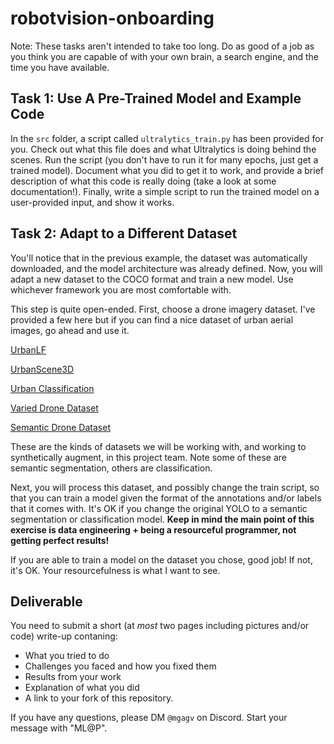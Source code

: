 # robotvision-onboarding

Note: These tasks aren't intended to take too long. Do as good of a job as you think you are capable of with your own brain, a search engine, and the time you have available. 

## Task 1: Use A Pre-Trained Model and Example Code
In the `src` folder, a script called `ultralytics_train.py` has been provided for you. Check out what this file does and what Ultralytics is doing behind the scenes. Run the script (you don't have to run it for many epochs, just get a trained model). Document what you did to get it to work, and provide a brief description of what this code is really doing (take a look at some documentation!). Finally, write a simple script to run the trained model on a user-provided input, and show it works. 

## Task 2: Adapt to a Different Dataset
You'll notice that in the previous example, the dataset was automatically downloaded, and the model architecture was already defined. Now, you will adapt a new dataset to the COCO format and train a new model. Use whichever framework you are most comfortable with.

This step is quite open-ended. First, choose a drone imagery dataset. I've provided a few here but if you can find a nice dataset of urban aerial images, go ahead and use it. 

[UrbanLF](https://github.com/HAWKEYE-Group/UrbanLF/tree/master)

[UrbanScene3D](https://github.com/yilinliu77/UrbanScene3D)

[Urban Classification](https://www.kaggle.com/datasets/fxmikf/aerial-drone-urban-classification)

[Varied Drone Dataset](https://github.com/RussRobin/VDD)

[Semantic Drone Dataset](https://www.kaggle.com/datasets/awsaf49/semantic-drone-dataset/data)

These are the kinds of datasets we will be working with, and working to synthetically augment, in this project team. Note some of these are semantic segmentation, others are classification. 

Next, you will process this dataset, and possibly change the train script, so that you can train a model given the format of the annotations and/or labels that it comes with. It's OK if you change the original YOLO to a semantic segmentation or classification model. **Keep in mind the main point of this exercise is data engineering + being a resourceful programmer, not getting perfect results!**

If you are able to train a model on the dataset you chose, good job! If not, it's OK. Your resourcefulness is what I want to see.

## Deliverable
You need to submit a short (at *most* two pages including pictures and/or code) write-up contaning:
- What you tried to do
- Challenges you faced and how you fixed them
- Results from your work
- Explanation of what you did
- A link to your fork of this repository. 

If you have any questions, please DM `@mgagv` on Discord. Start your message with "ML@P". 
